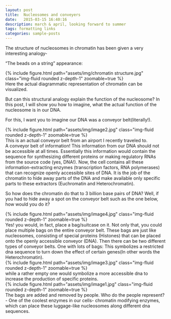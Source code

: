 ```yaml
---
layout: post
title:  Nucleosomes and conveyers
date:   2015-03-15 16:40:16
description: march & april, looking forward to summer
tags: formatting links
categories: sample-posts
---
```

The structure of nucleosomes in chromatin has been given a very interesting analogy-

“The beads on a string” appearance:
<div class="row mt-3">
    <div class="col-sm mt-3 mt-md-0">
        {% include figure.html path="assets/img/chromatin structure.jpg" class="img-fluid rounded z-depth-1" zoomable=true %}
    </div>
</div>
<div class="caption">
    Here the actual diagrammatic representation of chromatin can be visualized.
</div>

But can this structural analogy explain the function of the nucleosome?
In this post, I will show you how to imagine, what the actual function of the nucleosome is in our DNA. 

For this, I want you to imagine our DNA was a conveyor belt(literally!). 
<div class="row mt-3">
    <div class="col-sm mt-3 mt-md-0">
        {% include figure.html path="assets/img/image2.jpg" class="img-fluid rounded z-depth-1" zoomable=true %}
    </div>
</div>
<div class="caption">
   This is an actual conveyor belt from an airport I recently traveled to.
</div>
A conveyor belt of information! This information from our DNA should not be accessible at all times. 
Essentially this information would contain the sequence for synthesizing different proteins or making regulatory RNAs from the source code (yes, DNA!). Now, the cell contains all these information-extracting enzymes (transcription factors, RNA polymerases) that can recognize openly accessible sites of DNA. It is the job of the chromatin to hide away parts of the DNA and make available only specific parts to these extractors (Euchromatin and Heterochromatin). 

So how does the chromatin do that to 3 billion base pairs of DNA?
Well, if you had to hide away a spot on the conveyor belt such as the one below, how would you do it?
<div class="row mt-3">
    <div class="col-sm mt-3 mt-md-0">
        {% include figure.html path="assets/img/image4.jpg" class="img-fluid rounded z-depth-1" zoomable=true %}
    </div>
Yes! you would, in fact, place a bag/suitcase on it. Not only that, you could place multiple bags on the entire conveyor belt.
These bags are just like nucleosomes, consisting of special proteins (Histones) that can be placed onto the openly accessible conveyor (DNA).
Then there can be two different types of conveyor belts.
One with lots of bags: This symbolizes a restricted dna sequence to turn down the effect of certain genes(In other words the Heterochromatin).
<div class="row mt-3">
    <div class="col-sm mt-3 mt-md-0">
        {% include figure.html path="assets/img/image3.jpg" class="img-fluid rounded z-depth-1" zoomable=true %}
    </div>
</div>
while a rather empty one would symbolize a more accessible dna to increase the production of specific proteins.
<div class="row mt-3">
    <div class="col-sm mt-3 mt-md-0">
        {% include figure.html path="assets/img/image1.jpg" class="img-fluid rounded z-depth-1" zoomable=true %}
    </div>
</div>
The bags are added and removed by people. Who do the people represent?- One of the coolest enzymes in our cells- chromatin modifying enzymes, which can place these luggage-like nucleosomes along different dna sequences.
